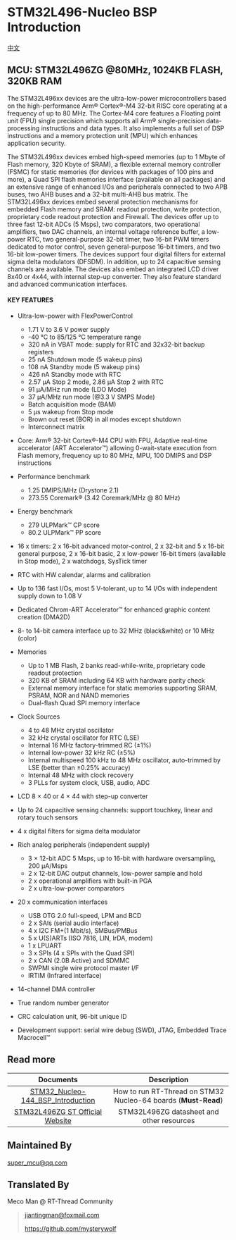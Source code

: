 # STM32L496-Nucleo BSP Introduction

[中文](README_zh.md) 

## MCU: STM32L496ZG @80MHz, 1024KB FLASH, 320KB RAM

The STM32L496xx devices are the ultra-low-power microcontrollers based on the high-performance Arm® Cortex®-M4 32-bit RISC core operating at a frequency of up to 80 MHz. The Cortex-M4 core features a Floating point unit (FPU) single precision which supports all Arm® single-precision data-processing instructions and data types. It also implements a full set of DSP instructions and a memory protection unit (MPU) which enhances application security.

The STM32L496xx devices embed high-speed memories (up to 1 Mbyte of Flash memory, 320 Kbyte of SRAM), a flexible external memory controller (FSMC) for static memories (for devices with packages of 100 pins and more), a Quad SPI flash memories interface (available on all packages) and an extensive range of enhanced I/Os and peripherals connected to two APB buses, two AHB buses and a 32-bit multi-AHB bus matrix.
The STM32L496xx devices embed several protection mechanisms for embedded Flash memory and SRAM: readout protection, write protection, proprietary code readout protection and Firewall.
The devices offer up to three fast 12-bit ADCs (5 Msps), two comparators, two operational amplifiers, two DAC channels, an internal voltage reference buffer, a low-power RTC, two general-purpose 32-bit timer, two 16-bit PWM timers dedicated to motor control, seven general-purpose 16-bit timers, and two 16-bit low-power timers. The devices support four digital filters for external sigma delta modulators (DFSDM).
In addition, up to 24 capacitive sensing channels are available. The devices also embed an integrated LCD driver 8x40 or 4x44, with internal step-up converter.
They also feature standard and advanced communication interfaces.

#### KEY FEATURES

- Ultra-low-power with FlexPowerControl
  - 1.71 V to 3.6 V power supply
  - -40 °C to 85/125 °C temperature range
  - 320 nA in VBAT mode: supply for RTC and 32x32-bit backup registers
  - 25 nA Shutdown mode (5 wakeup pins)
  - 108 nA Standby mode (5 wakeup pins)
  - 426 nA Standby mode with RTC
  - 2.57 µA Stop 2 mode, 2.86 µA Stop 2 with RTC
  - 91 µA/MHz run mode (LDO Mode)
  - 37 μA/MHz run mode (@3.3 V SMPS Mode)
  - Batch acquisition mode (BAM)
  - 5 µs wakeup from Stop mode
  - Brown out reset (BOR) in all modes except shutdown
  - Interconnect matrix
- Core: Arm® 32-bit Cortex®-M4 CPU with FPU, Adaptive real-time accelerator (ART Accelerator™) allowing 0-wait-state execution from Flash memory, frequency up to 80 MHz, MPU, 100 DMIPS and DSP instructions
- Performance benchmark
  - 1.25 DMIPS/MHz (Drystone 2.1)
  - 273.55 Coremark® (3.42 Coremark/MHz @ 80 MHz)
- Energy benchmark
  - 279 ULPMark™ CP score
  - 80.2 ULPMark™ PP score
- 16 x timers: 2 x 16-bit advanced motor-control, 2 x 32-bit and 5 x 16-bit general purpose, 2 x 16-bit basic, 2 x low-power 16-bit timers (available in Stop mode), 2 x watchdogs, SysTick timer
- RTC with HW calendar, alarms and calibration
- Up to 136 fast I/Os, most 5 V-tolerant, up to 14 I/Os with independent supply down to 1.08 V
- Dedicated Chrom-ART Accelerator™ for enhanced graphic content creation (DMA2D)
- 8- to 14-bit camera interface up to 32 MHz (black&white) or 10 MHz (color)
- Memories
  - Up to 1 MB Flash, 2 banks read-while-write, proprietary code readout protection
  - 320 KB of SRAM including 64 KB with hardware parity check
  - External memory interface for static memories supporting SRAM, PSRAM, NOR and NAND memories
  - Dual-flash Quad SPI memory interface

- Clock Sources
  - 4 to 48 MHz crystal oscillator
  - 32 kHz crystal oscillator for RTC (LSE)
  - Internal 16 MHz factory-trimmed RC (±1%)
  - Internal low-power 32 kHz RC (±5%)
  - Internal multispeed 100 kHz to 48 MHz oscillator, auto-trimmed by LSE (better than ±0.25% accuracy)
  - Internal 48 MHz with clock recovery
  - 3 PLLs for system clock, USB, audio, ADC
- LCD 8 × 40 or 4 × 44 with step-up converter
- Up to 24 capacitive sensing channels: support touchkey, linear and rotary touch sensors
- 4 x digital filters for sigma delta modulator
- Rich analog peripherals (independent supply)
  - 3 × 12-bit ADC 5 Msps, up to 16-bit with hardware oversampling, 200 µA/Msps
  - 2 x 12-bit DAC output channels, low-power sample and hold
  - 2 x operational amplifiers with built-in PGA
  - 2 x ultra-low-power comparators
- 20 x communication interfaces
  - USB OTG 2.0 full-speed, LPM and BCD
  - 2 x SAIs (serial audio interface)
  - 4 x I2C FM+(1 Mbit/s), SMBus/PMBus
  - 5 x U(S)ARTs (ISO 7816, LIN, IrDA, modem)
  - 1 x LPUART
  - 3 x SPIs (4 x SPIs with the Quad SPI)
  - 2 x CAN (2.0B Active) and SDMMC
  - SWPMI single wire protocol master I/F
  - IRTIM (Infrared interface)
- 14-channel DMA controller
- True random number generator
- CRC calculation unit, 96-bit unique ID
- Development support: serial wire debug (SWD), JTAG, Embedded Trace Macrocell™



## Read more

|                          Documents                           |                         Description                          |
| :----------------------------------------------------------: | :----------------------------------------------------------: |
| [STM32_Nucleo-144_BSP_Introduction](../docs/en/STM32_Nucleo-144_BSP_Introduction.md) | How to run RT-Thread on STM32 Nucleo-64 boards (**Must-Read**) |
| [STM32L496ZG ST Official Website](https://www.st.com/en/microcontrollers-microprocessors/stm32l496zg.html#documentation) |          STM32L496ZG datasheet and other resources           |



## Maintained By

<super_mcu@qq.com>



## Translated By

Meco Man @ RT-Thread Community

> jiantingman@foxmail.com 
>
> https://github.com/mysterywolf